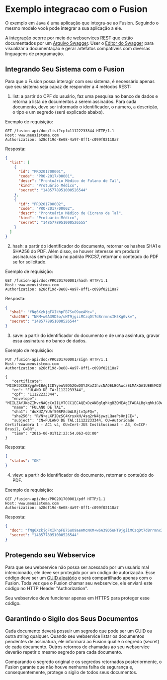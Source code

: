 # Exemplo integracao com o Fusion
O exemplo em Java é uma aplicação que integra-se ao Fusion. Seguindo o mesmo modelo você pode integrar a sua aplicação a ele.

A integração ocorre por meio de webservices REST que estão documentados por um [Arquivo Swagger](https://raw.githubusercontent.com/ittrufusion/exemplo_integracao/master/src/main/resources/com/ittru/fusion/example/swagger.yaml). User o [Editor do Swagger](http://editor.swagger.io/#/) para visualizar a documentação e gerar artefatos compatíveis com diversas linguagens de programação.


## Integrando Seu Sistema com o Fusion
Para que o Fusion possa interagir com seu sistema, é necessário apenas que seu sistema seja capaz de responder a 4 métodos REST:

1. list: a partir do CPF do usuário, faz uma pesquisa no banco de dados e retorna a lista de documentos a serem assinados. Para cada documento, deve ser informado o identificador, o número, a descrição, o tipo e um segredo (será explicado abaixo).

Exemplo de requisição:
```http
GET /fusion-api/doc/list?cpf=11122233344 HTTP/1.1
Host: www.meusistema.com
Authorization: a28df19d-8e08-4a97-8ff1-c099f02118a7
```
Resposta:
```json
{
  "list": [  
    {
      "id": "PRO201700001",
      "code": "PRO-2017/00001",
      "descr": "Prontuário Médico de Fulano de Tal",
      "kind": "Protuário Médico",
      "secret": "1485778951000526544"
    },
    {
      "id": "PRO201700002",
      "code": "PRO-2017/00002",
      "descr": "Prontuário Médico de Cicrano de Tal",
      "kind": "Protuário Médico",
      "secret": "1485778951000526555"
    }
  ]
}
```

2. hash: a partir do identificador do documento, retornar os hashes SHA1 e SHA256 do PDF. Além disso, se houver interesse em produzir assinaturas sem política no padrão PKCS7, retornar o conteúdo do PDF se for solicitado.

Exemplo de requisição:
```http
GET /fusion-api/doc/PRO201700001/hash HTTP/1.1
Host: www.meusistema.com
Authorization: a28df19d-8e08-4a97-8ff1-c099f02118a7
```
Resposta:
```json
{
  "sha1": "fNg6XzkjgFXIkhpFB7SuO9aeAMc=",
  "sha256": "NKM+w6A39D5o/uHT9jgiiMCzqDt7d8rrmnxIH3KgGvk=",
  "secret": "1485778951000526544"
}
```


3. save: a partir do identificador do documento e de uma assintura, gravar essa assinatura no banco de dados.

Exemplo de requisição:
```http
PUT /fusion-api/doc/PRO201700001/sign HTTP/1.1
Host: www.meusistema.com
Authorization: a28df19d-8e08-4a97-8ff1-c099f02118a7

{
   "certificate": "MIIHtDCCBZygAwIBAgIIDYyeuV0D52QwDQYJKoZIhvcNAQELBQAwczELMAkGA1UEBhMCQlIxEzARBgNVBAoTCklDUC1CcmFzaWwxNTAzBgNVBAsTLEF1dG9yaWRhZGUgQ2VydGlmaWNhZG9yYSBkYSBKdXN0aWNhIC0...",
   "cn": "FULANO DE TA:11122233344",
   "cpf": "11122233344",
   "envelope": "MIILZAYJKoZIhvcNAQcCoIILVTCCC1ECAQExDzANBglghkgBZQMEAgEFADALBgkqhkiG9w0BBwGggge4MIIHtDCCBZygAwIBAgIIDYyeuV0D52QwDQYJKoZIhvcNAQELBQAwczELMAkGA1UEBhMCQlIxEzARBgNVB...",
   "name": "FULANO DE TAL",
   "sha1": "duXdZ/YUhf508P8cbWLBjtvIpFQ=",
   "sha256": "RVN+aLXPIDzSC4KryxkH/4sq2rN4jywzLQaaPsOnjCE=",
   "subject": "CN=FULANO DE TAL:11122233344, OU=Autoridade Certificadora 1 - AC1 v4, OU=Cert-JUS Institucional - A3, O=ICP-Brasil, C=BR",
   "time": "2016-06-01T12:23:54.063-03:00"
}
```
Resposta:
```json
{
  "status": "OK"
}
```
4. view: a partir do identificador do documento, retornar o conteúdo do PDF.

Exemplo de requisição:
```http
GET /fusion-api/doc/PRO201700001/pdf HTTP/1.1
Host: www.meusistema.com
Authorization: a28df19d-8e08-4a97-8ff1-c099f02118a7
```
Resposta:
```json
{
  "doc": "fNg6XzkjgFXIkhpFB7SuO9aeAMcNKM+w6A39D5uHT9jgiiMCzqDt7d8rrmnxIH3KgGvk...",
  "secret": "1485778951000526544"
}
```

## Protegendo seu Webservice
Para que seu webservice não possa ser acessado por um usuário mal intencionado, ele deve ser protegido por um código de autorização. Esse código deve ser um [GUID aleatório](https://www.guidgenerator.com/) e será compartilhado apenas com o Fusion. Toda vez que o Fusion chamar seu webservice, ele enviará este código no HTTP Header "Authorization". 

Seu webservice deve funcionar apenas em HTTPS para proteger esse código.

## Garantindo o Sigilo dos Seus Documentos
Cada documento deverá possuir um segredo que pode ser um GUID ou outra string qualquer. Quando seu webservice listar os documentos pendentes de assinatura, ele informará ao Fusion qual é o segredo (secret) de cada documento. Outros retornos de chamadas ao seu webservice deverão repetir o mesmo segredo para cada documento. 

Comparando o segredo original e os segredos retornados posteriormente, o Fusion garante que não houve nenhuma falha de segurança e, consequentemente, protege o sigilo de todos seus documentos.
